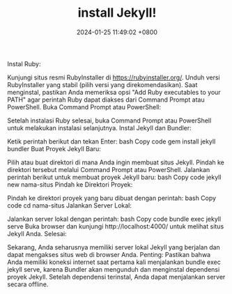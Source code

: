 ﻿---
layout: post
title:  "install Jekyll!"
date:   2024-01-25 11:49:02 +0800
categories: jekyll update
---
Instal Ruby:

Kunjungi situs resmi RubyInstaller di https://rubyinstaller.org/.
Unduh versi RubyInstaller yang stabil (pilih versi yang direkomendasikan).
Saat menginstal, pastikan Anda memeriksa opsi "Add Ruby executables to your PATH" agar perintah Ruby dapat diakses dari Command Prompt atau PowerShell.
Buka Command Prompt atau PowerShell:

Setelah instalasi Ruby selesai, buka Command Prompt atau PowerShell untuk melakukan instalasi selanjutnya.
Instal Jekyll dan Bundler:

Ketik perintah berikut dan tekan Enter:
bash
Copy code
gem install jekyll bundler
Buat Proyek Jekyll Baru:

Pilih atau buat direktori di mana Anda ingin membuat situs Jekyll.
Pindah ke direktori tersebut melalui Command Prompt atau PowerShell.
Jalankan perintah berikut untuk membuat proyek Jekyll baru:
bash
Copy code
jekyll new nama-situs
Pindah ke Direktori Proyek:

Pindah ke direktori proyek yang baru dibuat dengan perintah:
bash
Copy code
cd nama-situs
Jalankan Server Lokal:

Jalankan server lokal dengan perintah:
bash
Copy code
bundle exec jekyll serve
Buka browser dan kunjungi http://localhost:4000/ untuk melihat situs Jekyll Anda.
Selesai:

Sekarang, Anda seharusnya memiliki server lokal Jekyll yang berjalan dan dapat mengakses situs web di browser Anda.
Penting: Pastikan bahwa Anda memiliki koneksi internet saat pertama kali menjalankan bundle exec jekyll serve, karena Bundler akan mengunduh dan menginstal dependensi proyek Jekyll. Setelah dependensi terinstal, Anda dapat menjalankan server secara offline.